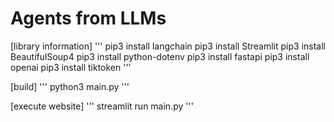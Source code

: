 # Agents from LLMs

[library information]
'''
pip3 install langchain
pip3 install Streamlit
pip3 install BeautifulSoup4
pip3 install python-dotenv
pip3 install fastapi
pip3 install openai
pip3 install tiktoken
'''

[build]
'''
python3 main.py
'''

[execute website]
'''
streamlit run main.py
'''
